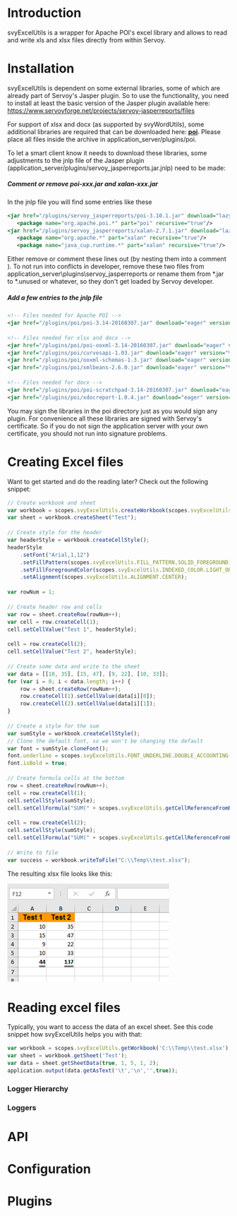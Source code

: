 # Introduction
svyExcelUtils is a wrapper for Apache POI's excel library and allows to read and write xls and xlsx files directly from within Servoy.

# Installation
svyExcelUtils is dependent on some external libraries, some of which are already part of Servoy's Jasper plugin. So to use the functionality, you need to install at least the basic version of the Jasper plugin available here: https://www.servoyforge.net/projects/servoy-jasperreports/files

For support of xlsx and docx (as supported by svyWordUtils), some additional libraries are required that can be downloaded here: **[poi](/svyExcelUtils/plugins/poi.zip)**. Please place all files inside the archive in application_server/plugins/poi.

To let a smart client know it needs to download these libraries, some adjustments to the jnlp file of the Jasper plugin (application_server/plugins/servoy_jasperreports.jar.jnlp) need to be made:

##### Comment or remove poi-xxx.jar and xalan-xxx.jar

In the jnlp file you will find some entries like these

```xml
<jar href="/plugins/servoy_jasperreports/poi-3.10.1.jar" download="lazy" part="poi" version="3.10.1"/> 
   <package name="org.apache.poi.*" part="poi" recursive="true"/> 
<jar href="/plugins/servoy_jasperreports/xalan-2.7.1.jar" download="lazy" part="xalan" version="2.7.1"/> 
   <package name="org.apache.*" part="xalan" recursive="true"/> 
   <package name="java_cup.runtime.*" part="xalan" recursive="true"/>
```

Either remove or comment these lines out (by nesting them into a comment <!-- ... -->). To not run into conflicts in developer, remove these two files from application_server\plugins\servoy_jasperreports or rename them from *.jar to *.unused or whatever, so they don't get loaded by Servoy developer.

##### Add a few entries to the jnlp file

```xml
<!-- Files needed for Apache POI -->
<jar href="/plugins/poi/poi-3.14-20160307.jar" download="eager" version="%%version%%"/>
			
<!-- Files needed for xlsx and docx -->
<jar href="/plugins/poi/poi-ooxml-3.14-20160307.jar" download="eager" version="%%version%%"/>
<jar href="/plugins/poi/curvesapi-1.03.jar" download="eager" version="%%version%%"/>
<jar href="/plugins/poi/ooxml-schemas-1.3.jar" download="eager" version="%%version%%"/>
<jar href="/plugins/poi/xmlbeans-2.6.0.jar" download="eager" version="%%version%%"/>
    
<!-- Files needed for docx -->
<jar href="/plugins/poi/poi-scratchpad-3.14-20160307.jar" download="eager" version="%%version%%"/>
<jar href="/plugins/poi/xdocreport-1.0.4.jar" download="eager" version="%%version%%"/>
```

You may sign the libraries in the poi directory just as you would sign any plugin. For convenience all these libraries are signed with Servoy's certificate. So if you do not sign the application server with your own certificate, you should not run into signature problems.

# Creating Excel files
Want to get started and do the reading later? Check out the following snippet:
```javascript
// Create workbook and sheet
var workbook = scopes.svyExcelUtils.createWorkbook(scopes.svyExcelUtils.FILE_FORMAT.XLSX);
var sheet = workbook.createSheet("Test");

// Create style for the header
var headerStyle = workbook.createCellStyle();
headerStyle
	.setFont("Arial,1,12")
	.setFillPattern(scopes.svyExcelUtils.FILL_PATTERN.SOLID_FOREGROUND)
	.setFillForegroundColor(scopes.svyExcelUtils.INDEXED_COLOR.LIGHT_ORANGE)
	.setAlignment(scopes.svyExcelUtils.ALIGNMENT.CENTER);

var rowNum = 1;

// Create header row and cells
var row = sheet.createRow(rowNum++);
var cell = row.createCell(1);
cell.setCellValue("Test 1", headerStyle);

cell = row.createCell(2);
cell.setCellValue("Test 2", headerStyle);

// Create some data and write to the sheet
var data = [[10, 35], [15, 47], [9, 22], [10, 33]];
for (var i = 0; i < data.length; i++) {
	row = sheet.createRow(rowNum++);
	row.createCell(1).setCellValue(data[i][0]);
	row.createCell(2).setCellValue(data[i][1]);
}

// Create a style for the sum
var sumStyle = workbook.createCellStyle();
// Clone the default font, so we won't be changing the default
var font = sumStyle.cloneFont();
font.underline = scopes.svyExcelUtils.FONT_UNDERLINE.DOUBLE_ACCOUNTING;
font.isBold = true;

// Create formula cells at the bottom
row = sheet.createRow(rowNum++);
cell = row.createCell(1);
cell.setCellStyle(sumStyle);
cell.setCellFormula("SUM(" + scopes.svyExcelUtils.getCellReferenceFromRange(2, 1 + data.length, 1, 1) + ")");

cell = row.createCell(2);
cell.setCellStyle(sumStyle);
cell.setCellFormula("SUM(" + scopes.svyExcelUtils.getCellReferenceFromRange(2, 1 + data.length, 2, 2) + ")");

// Write to file
var success = workbook.writeToFile("C:\\Temp\\test.xlsx");
```

The resulting xlsx file looks like this:

![Excel file](svyExcelUtils/images/sample_xlsx.png)

# Reading excel files
Typically, you want to access the data of an excel sheet. See this code snippet how svyExcelUtils helps you with that:

```javascript
var workbook = scopes.svyExcelUtils.getWorkbook('C:\\Temp\\test.xlsx');
var sheet = workbook.getSheet('Test');
var data = sheet.getSheetData(true, 1, 5, 1, 2);
application.output(data.getAsText('\t','\n','',true));
```
### Logger Hierarchy


### Loggers

 
# API

# Configuration
 
# Plugins
